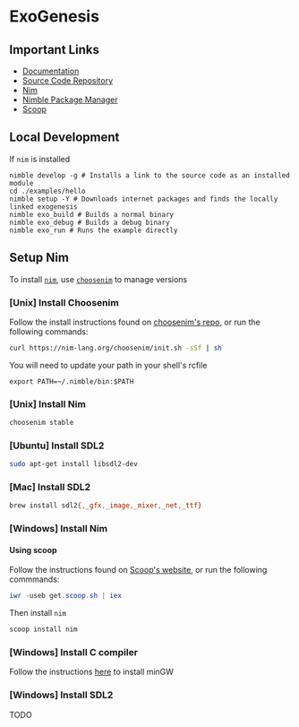 # ExoGenesis

## Important Links

* [Documentation](https://exokomodo.github.io/exogenesis)
* [Source Code Repository](https://github.com/ExoKomodo/exogenesis)
* [Nim](https://nim-lang.org)
* [Nimble Package Manager](https://github.com/nim-lang/nimble)
* [Scoop](https://scoop.sh/)

## Local Development

If `nim` is installed

```shell
nimble develop -g # Installs a link to the source code as an installed module
cd ./examples/hello
nimble setup -Y # Downloads internet packages and finds the locally linked exogenesis
nimble exo_build # Builds a normal binary
nimble exo_debug # Builds a debug binary
nimble exo_run # Runs the example directly
```

## Setup Nim

To install [`nim`](https://nim-lang.org), use [`choosenim`](https://github.com/dom96/choosenim) to manage versions

### [Unix] Install Choosenim

Follow the install instructions found on [choosenim's repo](https://github.com/dom96/choosenim), or run the following commands:

```bash
curl https://nim-lang.org/choosenim/init.sh -sSf | sh
```

You will need to update your path in your shell's rcfile

```shell
export PATH=~/.nimble/bin:$PATH
```

### [Unix] Install Nim

```bash
choosenim stable
```

### [Ubuntu] Install SDL2

```bash
sudo apt-get install libsdl2-dev
```

### [Mac] Install SDL2

```zsh
brew install sdl2{,_gfx,_image,_mixer,_net,_ttf}
```

### [Windows] Install Nim

#### Using scoop

Follow the instructions found on [Scoop's website](https://scoop.sh), or run the following commmands:

```PowerShell
iwr -useb get.scoop.sh | iex
```

Then install `nim`

```PowerShell
scoop install nim
```

### [Windows] Install C compiler

Follow the instructions [here](https://nim-lang.org/install_windows.html) to install minGW

### [Windows] Install SDL2

TODO
